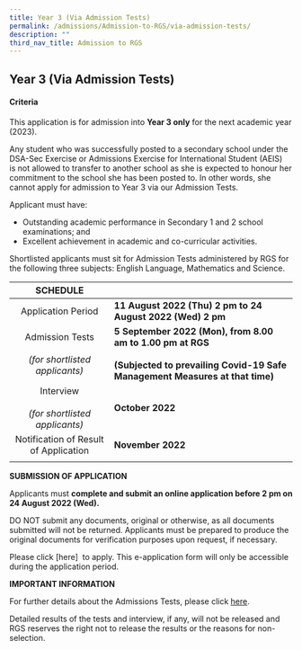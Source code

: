 ```yaml
---
title: Year 3 (Via Admission Tests)
permalink: /admissions/Admission-to-RGS/via-admission-tests/
description: ""
third_nav_title: Admission to RGS
---
```

## Year 3 (Via Admission Tests)

#### Criteria

This application is for admission into&nbsp;**Year 3 only**&nbsp;for the next academic year (2023).&nbsp;

Any student who was successfully posted to a secondary school under the DSA-Sec Exercise or Admissions Exercise for International Student (AEIS) is&nbsp;not&nbsp;allowed to transfer to another school as she is expected to honour her commitment to the school she has been posted to. In other words, she cannot apply for admission to Year 3 via our Admission Tests.

Applicant must have:&nbsp;
*   Outstanding academic performance in Secondary 1 and 2 school examinations; and&nbsp;&nbsp;
*   Excellent achievement in academic and co-curricular activities.&nbsp;

Shortlisted applicants must sit for Admission Tests administered by RGS for the following&nbsp;three&nbsp;subjects: English Language, Mathematics and Science.

| **SCHEDULE**  |   |
|:-:|---|
| Application Period  | **11 August 2022 (Thu) 2 pm to 24 August 2022 (Wed) 2 pm**  |
| Admission Tests<br><br>_(for shortlisted applicants)_  | **5 September 2022 (Mon), from 8.00 am to 1.00 pm at RGS**<br><br>**(Subjected to prevailing Covid-19 Safe Management Measures at that time)**  |
| Interview<br><br>_(for shortlisted applicants)_  | **October 2022**  |
| Notification of Result of Application  | **November 2022**  |
|   |   |

**SUBMISSION OF APPLICATION**

Applicants must&nbsp;**complete and submit an online application before 2 pm on 24 August 2022 (Wed).**

DO NOT submit any documents, original or otherwise, as all documents submitted will not be returned. Applicants must be prepared to produce the original documents for verification purposes upon request, if necessary.

Please click [here] &nbsp;to apply. This e-application form will only be accessible during the application period.

**IMPORTANT INFORMATION**

For further details about the Admissions Tests, please click [here](/files/2022%20Webpages%20RGS-Y3-Admissions%20Info_ENT%20030322.pdf).

Detailed results of the tests and interview, if any, will not be released and RGS reserves the right not to release the results or the reasons for non-selection.